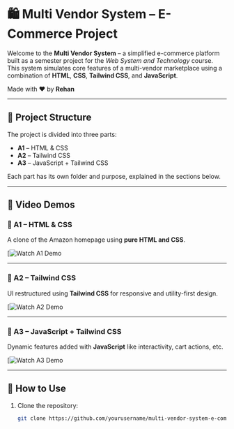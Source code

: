 # 🛍️ Multi Vendor System – E-Commerce Project

Welcome to the **Multi Vendor System** – a simplified e-commerce platform built as a semester project for the *Web System and Technology* course. This system simulates core features of a multi-vendor marketplace using a combination of **HTML**, **CSS**, **Tailwind CSS**, and **JavaScript**.

Made with ❤️ by **Rehan**

---

## 📁 Project Structure

The project is divided into three parts:

- **A1** – HTML & CSS
- **A2** – Tailwind CSS
- **A3** – JavaScript + Tailwind CSS

Each part has its own folder and purpose, explained in the sections below.

---

## 🎥 Video Demos

### 🔹 A1 – HTML & CSS

A clone of the Amazon homepage using **pure HTML and CSS**.

[![Watch A1 Demo](https://youtu.be/sv9SJeDKlPs)

---

### 🔹 A2 – Tailwind CSS

UI restructured using **Tailwind CSS** for responsive and utility-first design.

[![Watch A2 Demo](https://youtu.be/40bwyGNzZS0)

---

### 🔹 A3 – JavaScript + Tailwind CSS

Dynamic features added with **JavaScript** like interactivity, cart actions, etc.

[![Watch A3 Demo](https://youtu.be/Lhci8lHl1eQ)

---

## 🚀 How to Use

1. Clone the repository:
   ```bash
   git clone https://github.com/yourusername/multi-vendor-system-e-commerce.git
